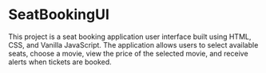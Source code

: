 # SeatBookingUI
This project is a seat booking application user interface built using HTML, CSS, and Vanilla JavaScript. The application allows users to select available seats, choose a movie, view the price of the selected movie, and receive alerts when tickets are booked.
